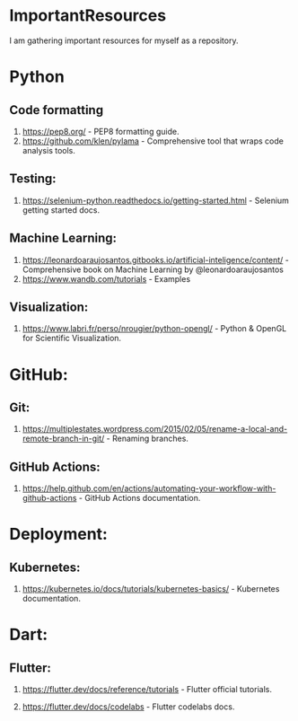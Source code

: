 # ImportantResources
I am gathering important resources for myself as a repository.

# Python

## Code formatting

1. https://pep8.org/ - PEP8 formatting guide.
2. https://github.com/klen/pylama - Comprehensive tool that wraps code analysis tools.

## Testing:

1. https://selenium-python.readthedocs.io/getting-started.html - Selenium getting started docs.

## Machine Learning:

1. https://leonardoaraujosantos.gitbooks.io/artificial-inteligence/content/ - Comprehensive book on Machine Learning by @leonardoaraujosantos
2. https://www.wandb.com/tutorials - Examples

## Visualization:

1. https://www.labri.fr/perso/nrougier/python-opengl/ - Python & OpenGL for Scientific Visualization.

# GitHub:

## Git:

1. https://multiplestates.wordpress.com/2015/02/05/rename-a-local-and-remote-branch-in-git/ - Renaming branches.

## GitHub Actions:

1. https://help.github.com/en/actions/automating-your-workflow-with-github-actions - GitHub Actions documentation.

# Deployment:

## Kubernetes:

1. https://kubernetes.io/docs/tutorials/kubernetes-basics/ - Kubernetes documentation.

# Dart:

## Flutter:

1. https://flutter.dev/docs/reference/tutorials - Flutter official tutorials.

2. https://flutter.dev/docs/codelabs - Flutter codelabs docs.

